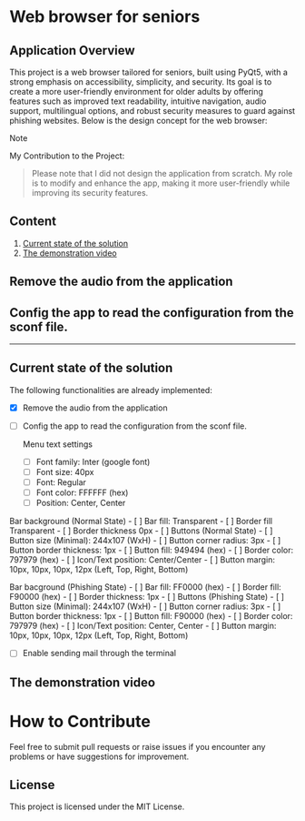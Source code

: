 # Web browser for seniors

## Application Overview

This project is a web browser tailored for seniors, built using PyQt5, with a strong emphasis on accessibility, simplicity, and security. 
Its goal is to create a more user-friendly environment for older adults by offering features such as improved text readability, intuitive navigation, 
audio support, multilingual options, and robust security measures to guard against phishing websites. 
Below is the design concept for the web browser:

> [!NOTE]
> My Contribution to the Project:

> Please note that I did not design the application from scratch. My role is to modify and enhance the app, making it more user-friendly while improving its security features.

## Content
1. [Current state of the solution](#current-state)
2. [The demonstration video](#demo-video)


## Remove the audio from the application


## Config the app to read the configuration from the sconf file.

---------------------------------------

## Current state of the solution
<a name="current-state"></a>

The following functionalities are already implemented:

 - [x] Remove the audio from the application
 - [ ] Config the app to read the configuration from the sconf file.

   Menu text settings
    - [ ] Font family: Inter (google font)
    - [ ] Font size: 40px
    - [ ] Font: Regular
    - [ ] Font color: FFFFFF (hex)
    - [ ] Position: Center, Center
          
Bar background (Normal State)
    - [ ] Bar fill: Transparent
    - [ ] Border fill Transparent
    - [ ] Border thickness 0px
    - [ ] Buttons (Normal State)
    - [ ] Button size (Minimal): 244x107 (WxH)
    - [ ] Button corner radius: 3px
    - [ ] Button border thickness: 1px
    - [ ] Button fill: 949494 (hex)
    - [ ] Border color: 797979 (hex)
    - [ ] Icon/Text position: Center/Center
    - [ ] Button margin: 10px, 10px, 10px, 12px (Left, Top, Right, Bottom)
    
 Bar bacground (Phishing State)
    - [ ] Bar fill: FF0000 (hex)
    - [ ] Border fill: F90000 (hex)
    - [ ] Border thickness: 1px
    - [ ] Buttons (Phishing State)
    - [ ] Button size (Minimal): 244x107 (WxH)
    - [ ] Button corner radius: 3px
    - [ ] Button border thickness: 1px
    - [ ] Button fill: F90000 (hex)
    - [ ] Border color: 797979 (hex)
    - [ ] Icon/Text position: Center, Center
    - [ ] Button margin: 10px, 10px, 10px, 12px (Left, Top, Right, Bottom)
    
- [ ] Enable sending mail through the terminal


      

## The demonstration video
<a name="demo-video"></a>

# How to Contribute
Feel free to submit pull requests or raise issues if you encounter any problems or have suggestions for improvement.

## License
This project is licensed under the MIT License.

